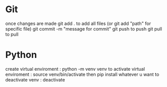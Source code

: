 # Git
once changes are made
git add . to add all files (or git add "path" for specific file)
git commit -m "message for commit"
git push to push
git pull to pull

# Python

create virtual enviroment : python -m venv venv
to activate virtual enviroment : source venv/bin/activate
then pip install whatever u want 
to deactivate venv : deactivate